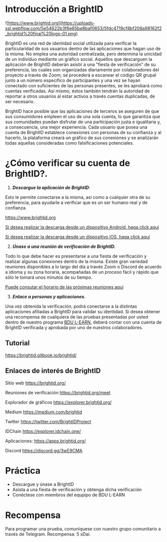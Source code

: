 # Introducción a BrightID 

![https://www.brightid.org](https://uploads-ssl.webflow.com/5e54622b3f6e65be8baf0653/5fdc4719cf8bf208a98162f2_brightid%20final%20logo-01.png)

BrightID es una red de identidad social utilizada para verificar la particularidad de sus usuarios dentro de las aplicaciones que hagan uso de la misma. No emplea una autoridad centralizada, pero determina la unicidad de un individuo mediante un gráfico social. Aquellos que descarguen la aplicación de BrightID deberán asistir a una "fiesta de verificación" de su preferencia, las cuales son organizadas diariamente por colaboradores del proyecto a través de Zoom; se procederá a escanear el código QR grupal junto a un número específico de participantes y una vez se hayan conectado con suficientes de las personas presentes, se les aprobará como cuentas verificadas. Así mismo, éstos también tendrán la autoridad de reportar a otros usuarios al estar activos a través cuentas duplicadas, de ser necesario. 

BrightID hace posible que las aplicaciones de terceros se aseguren de que sus consumidores empleen el uso de una sola cuenta, lo que garantiza que sus comunidades puedan disfrutar de una participación justa e igualitaria y, a consecuencia, una mejor experiencia. Cada usuario que posea una cuenta de BrightID establece conexiones con personas de su confianza y al hacerlo, la plataforma creará un gráfico de sus conexiones y se analizarán todas aquellas consideradas como falsificaciones potenciales.

# ¿Cómo verificar su cuenta de BrightID?. 

1. ***Descargue la aplicación de BrightID***:

Esto le permite conectarse a la misma, así como a cualquier otra de su preferencia, para ayudarle a verificar que es un ser humano real y de confianza.

https://www.brightid.org

[Si desea realizar la descarga desde un dispositivo Android, haga click aquí](https://play.google.com/store/apps/details?id=org.brightid)

[Si desea realizar la descarga desde un dispositivo iOS, haga click aquí](https://apps.apple.com/us/app/brightid/id1428946820)

2. ***Únase a una reunión de verificación de BrightID.***

Todo lo que debe hacer es presentarse a una fiesta de verificación y realizar algunas conexiones dentro de la misma. Existe gran variedad reuniones disponibles a lo largo del día a través Zoom o Discord de acuerdo a idioma y su zona horaria, acompañadas de un proceso fácil y rápido que sólo le tomará unos minutos de su tiempo. 

[Puede consutar el horario de las próximas reuniones aquí](https://rare.fyi/brightID)

3. ***Enlace a personas y aplicaciones.***

Una vez obtenida la verificación, podrá conectarse a la distintas aplicaciones afiliadas a BrightID para validar su identidad. Si desea obtener una recompensa de cualquiera de las pruebas presentadas por usted dentro de nuestro programa [BDU L-EARN](https://github.com/jose1406/learn-and-earn/blob/master/Lessons/Espa%C3%B1ol/Aprende_y_Gana/L1:Intro_A_BDU_Aprende_Y_Gana.md), deberá contar con una cuenta de BrightID verificada y aprobada por uno de nuestros colaboradores.

## Tutorial 
https://brightid.gitbook.io/brightid/ 


## Enlaces de interés de BrightID 

Sitio web https://brightid.org/

Reuniones de verificación https://brightid.org/meet 

Explorador de gráficos https://explorer.brightid.org/ 

Medium https://medium.com/brightid

Twitter https://twitter.com/BrightIDProject

IDChain https://explorer.idchain.one/

Aplicaciones: https://apps.brightid.org/

Discord https://discord.gg/3wE9CMA

# Práctica

* Descargue y únase a BrightID
* Asista a una fiesta de verificación y obtenga dicha verificación
* Conéctese con miembros del equpipo de BDU L-EARN

# Recompensa

Para programar una prueba, comuníquese con nuestro grupo comunitario a través de Telegram.
Recompensa: 5 xDai.
